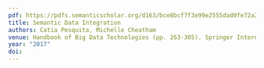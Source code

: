 ```yaml
---
pdf: https://pdfs.semanticscholar.org/d163/bce8bcf7f3e99e2555dad0fe72a237df9c44.pdf
title: Semantic Data Integration
authors: Catia Pesquita, Michelle Cheatham
venue: Handbook of Big Data Technologies (pp. 263-305). Springer International Publishing. 
year: "2017"
doi: 
---
```

